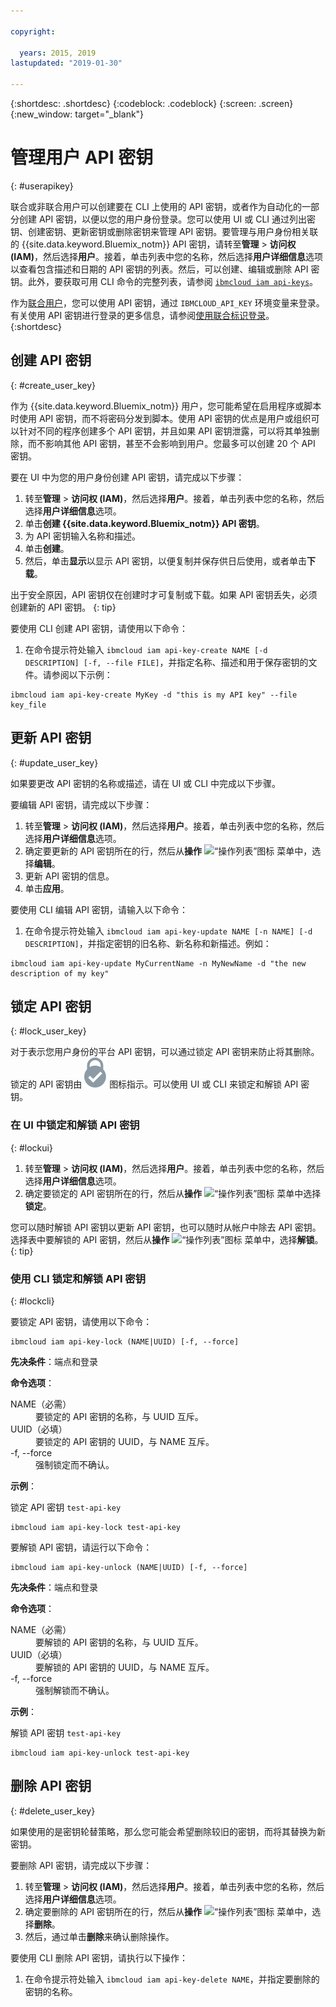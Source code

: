 ```yaml
---

copyright:

  years: 2015, 2019
lastupdated: "2019-01-30"

---
```


{:shortdesc: .shortdesc}
{:codeblock: .codeblock}
{:screen: .screen}
{:new_window: target="_blank"}

# 管理用户 API 密钥
{: #userapikey}

联合或非联合用户可以创建要在 CLI 上使用的 API 密钥，或者作为自动化的一部分创建 API 密钥，以便以您的用户身份登录。您可以使用 UI 或 CLI 通过列出密钥、创建密钥、更新密钥或删除密钥来管理 API 密钥。要管理与用户身份相关联的 {{site.data.keyword.Bluemix_notm}} API 密钥，请转至**管理** &gt; **访问权 (IAM)**，然后选择**用户**。接着，单击列表中您的名称，然后选择**用户详细信息**选项以查看包含描述和日期的 API 密钥的列表。然后，可以创建、编辑或删除 API 密钥。此外，要获取可用 CLI 命令的完整列表，请参阅 [`ibmcloud iam api-keys`](/docs/cli/reference/ibmcloud?topic=cloud-cli-ibmcloud_commands_iam#ibmcloud_iam_api_keys)。

作为[联合用户](/docs/account?topic=account-signup#signup)，您可以使用 API 密钥，通过 `IBMCLOUD_API_KEY` 环境变量来登录。有关使用 API 密钥进行登录的更多信息，请参阅[使用联合标识登录](/docs/iam?topic=iam-federated_id#federated_id)。
{:shortdesc}

## 创建 API 密钥
{: #create_user_key}

作为 {{site.data.keyword.Bluemix_notm}} 用户，您可能希望在启用程序或脚本时使用 API 密钥，而不将密码分发到脚本。使用 API 密钥的优点是用户或组织可以针对不同的程序创建多个 API 密钥，并且如果 API 密钥泄露，可以将其单独删除，而不影响其他 API 密钥，甚至不会影响到用户。您最多可以创建 20 个 API 密钥。

要在 UI 中为您的用户身份创建 API 密钥，请完成以下步骤：

1. 转至**管理** &gt; **访问权 (IAM)**，然后选择**用户**。接着，单击列表中您的名称，然后选择**用户详细信息**选项。
2. 单击**创建 {{site.data.keyword.Bluemix_notm}} API 密钥**。
3. 为 API 密钥输入名称和描述。
4. 单击**创建**。
5. 然后，单击**显示**以显示 API 密钥，以便复制并保存供日后使用，或者单击**下载**。

出于安全原因，API 密钥仅在创建时才可复制或下载。如果 API 密钥丢失，必须创建新的 API 密钥。
{: tip}

要使用 CLI 创建 API 密钥，请使用以下命令：

1. 在命令提示符处输入 `ibmcloud iam api-key-create NAME [-d DESCRIPTION] [-f, --file FILE]`，并指定名称、描述和用于保存密钥的文件。请参阅以下示例：

```
ibmcloud iam api-key-create MyKey -d "this is my API key" --file key_file
``` 


## 更新 API 密钥
{: #update_user_key}

如果要更改 API 密钥的名称或描述，请在 UI 或 CLI 中完成以下步骤。

要编辑 API 密钥，请完成以下步骤：

1. 转至**管理** &gt; **访问权 (IAM)**，然后选择**用户**。接着，单击列表中您的名称，然后选择**用户详细信息**选项。
2. 确定要更新的 API 密钥所在的行，然后从**操作** ![“操作列表”图标](../icons/action-menu-icon.svg) 菜单中，选择**编辑**。
3. 更新 API 密钥的信息。
4. 单击**应用**。

要使用 CLI 编辑 API 密钥，请输入以下命令：

1. 在命令提示符处输入 `ibmcloud iam api-key-update NAME [-n NAME] [-d DESCRIPTION]`，并指定密钥的旧名称、新名称和新描述。例如：
        

```
ibmcloud iam api-key-update MyCurrentName -n MyNewName -d "the new description of my key"
```

## 锁定 API 密钥
{: #lock_user_key}

对于表示您用户身份的平台 API 密钥，可以通过锁定 API 密钥来防止将其删除。锁定的 API 密钥由 ![“已锁定”图标](images/locked.svg "已锁定") 图标指示。可以使用 UI 或 CLI 来锁定和解锁 API 密钥。

### 在 UI 中锁定和解锁 API 密钥
{: #lockui}

1. 转至**管理** &gt; **访问权 (IAM)**，然后选择**用户**。接着，单击列表中您的名称，然后选择**用户详细信息**选项。
2. 确定要锁定的 API 密钥所在的行，然后从**操作** ![“操作列表”图标](../icons/action-menu-icon.svg) 菜单中选择**锁定**。

您可以随时解锁 API 密钥以更新 API 密钥，也可以随时从帐户中除去 API 密钥。选择表中要解锁的 API 密钥，然后从**操作** ![“操作列表”图标](../icons/action-menu-icon.svg) 菜单中，选择**解锁**。
{: tip}

### 使用 CLI 锁定和解锁 API 密钥
{: #lockcli}

要锁定 API 密钥，请使用以下命令：

```
ibmcloud iam api-key-lock (NAME|UUID) [-f, --force]
```

<strong>先决条件</strong>：端点和登录

<strong>命令选项</strong>：
<dl>
<dt>NAME（必需）</dt>
<dd>要锁定的 API 密钥的名称，与 UUID 互斥。</dd>
<dt>UUID（必填）</dt>
<dd>要锁定的 API 密钥的 UUID，与 NAME 互斥。</dd>
<dt>-f, --force</dt>
<dd>强制锁定而不确认。</dd>
</dl>

<strong>示例</strong>：

锁定 API 密钥 `test-api-key`

```
ibmcloud iam api-key-lock test-api-key
```

要解锁 API 密钥，请运行以下命令：

```
ibmcloud iam api-key-unlock (NAME|UUID) [-f, --force]
```

<strong>先决条件</strong>：端点和登录

<strong>命令选项</strong>：
<dl>
<dt>NAME（必需）</dt>
<dd>要解锁的 API 密钥的名称，与 UUID 互斥。</dd>
<dt>UUID（必填）</dt>
<dd>要解锁的 API 密钥的 UUID，与 NAME 互斥。</dd>
<dt>-f, --force</dt>
<dd>强制解锁而不确认。</dd>
</dl>

<strong>示例</strong>：

解锁 API 密钥 `test-api-key`

```
ibmcloud iam api-key-unlock test-api-key
```


## 删除 API 密钥
{: #delete_user_key}

如果使用的是密钥轮替策略，那么您可能会希望删除较旧的密钥，而将其替换为新密钥。

要删除 API 密钥，请完成以下步骤： 

1. 转至**管理** &gt; **访问权 (IAM)**，然后选择**用户**。接着，单击列表中您的名称，然后选择**用户详细信息**选项。
2. 确定要删除的 API 密钥所在的行，然后从**操作** ![“操作列表”图标](../icons/action-menu-icon.svg) 菜单中，选择**删除**。
3. 然后，通过单击**删除**来确认删除操作。

要使用 CLI 删除 API 密钥，请执行以下操作：
1. 在命令提示符处输入 `ibmcloud iam api-key-delete NAME`，并指定要删除的密钥的名称。
